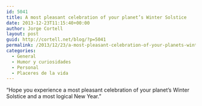 ```yaml
---
id: 5041
title: A most pleasant celebration of your planet’s Winter Solstice
date: 2013-12-23T11:15:40+00:00
author: Jorge Cortell
layout: post
guid: http://cortell.net/blog/?p=5041
permalink: /2013/12/23/a-most-pleasant-celebration-of-your-planets-winter-solstice/
categories:
  - General
  - Humor y curiosidades
  - Personal
  - Placeres de la vida
---
```

“Hope you experience a most pleasant celebration of your planet’s Winter Solstice and a most logical New Year.”